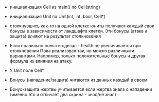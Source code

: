 
- инициализация Cell из main() по Cell(string)

- инициализация Unit по Unit(int, int, bool, Cell*)

- столкнувшись как-то на одной клетке юниты получают каждый свои бонусы 
  в зависимости от ландшафта клетки.
  Эти бонусы (атака и защита) влияют на результат столкновения

- Если правильно понял и сделал - health не увеличивается при столкновении
  Пока реализовал так, но можно различными вариантами.
  Например, только положительные бонусы и другая формула их влияния на атаку.
  
- У Unit поле Cell*

- Бонусы (нападение/защита) читаются из данных каждый в своем <map>

- Бонус-защита жертвы учитывается если жертва знала о нападении
  (именно это и отличает два скрина - знал/не знал)

